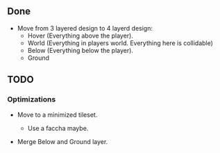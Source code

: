 ## Done 
- Move from 3 layered design to 4 layerd design:
    - Hover (Everything above the player).
    - World (Everything in players world. Everything here is collidable)
    - Below (Everything below the player).
    - Ground



## TODO
### Optimizations

- Move to a minimized tileset.
    - Use a faccha maybe.

- Merge Below and Ground layer.
